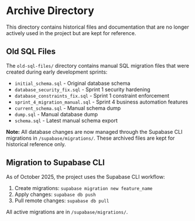 # Archive Directory

This directory contains historical files and documentation that are no longer actively used in the project but are kept for reference.

## Old SQL Files

The `old-sql-files/` directory contains manual SQL migration files that were created during early development sprints:

- `initial_schema.sql` - Original database schema
- `database_security_fix.sql` - Sprint 1 security hardening
- `database_constraints_fix.sql` - Sprint 1 constraint enforcement
- `sprint_4_migration_manual.sql` - Sprint 4 business automation features
- `current_schema.sql` - Manual schema dump
- `dump.sql` - Manual database dump
- `schema.sql` - Latest manual schema export

**Note:** All database changes are now managed through the Supabase CLI migrations in `/supabase/migrations/`. These archived files are kept for historical reference only.

## Migration to Supabase CLI

As of October 2025, the project uses the Supabase CLI workflow:

1. Create migrations: `supabase migration new feature_name`
2. Apply changes: `supabase db push`
3. Pull remote changes: `supabase db pull`

All active migrations are in `/supabase/migrations/`.
